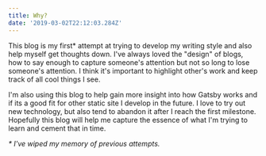 ```yaml
---
title: Why?
date: '2019-03-02T22:12:03.284Z'
---
```


This blog is my first\* attempt at trying to develop my writing style and also help myself get thoughts down. I've always loved the "design" of blogs, how to say enough to capture someone's attention but not so long to lose someone's attention. I think it's important to highlight other's work and keep track of all cool things I see.

I'm also using this blog to help gain more insight into how Gatsby works and if its a good fit for other static site I develop in the future. I love to try out new technology, but also tend to abandon it after I reach the first milestone. Hopefully this blog will help me capture the essence of what I'm trying to learn and cement that in time.

_\* I've wiped my memory of previous attempts._
